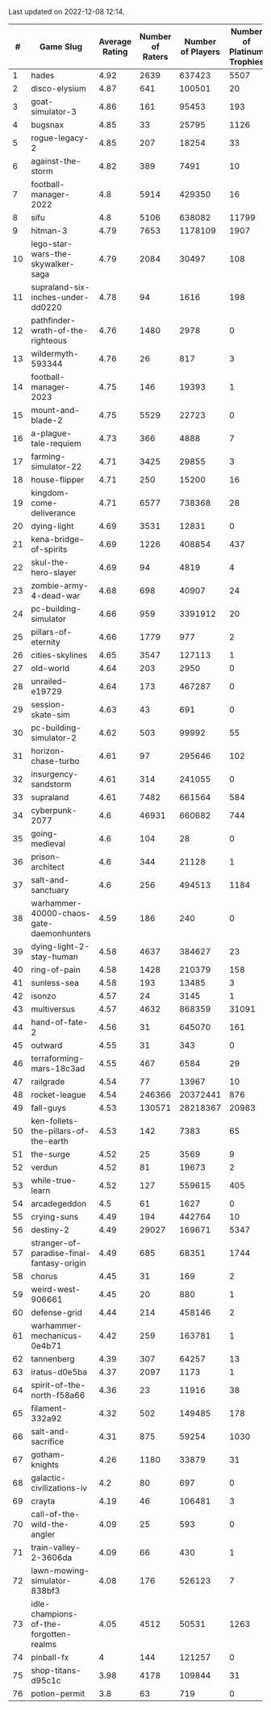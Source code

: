Last updated on 2022-12-08 12:14.


|#|Game Slug|Average Rating|Number of Raters|Number of Players|Number of Platinum Trophies|Max Rarity (%)|
|---|---|---|---|---|---|---|
|1|hades|4.92|2639|637423|5507|89|
|2|disco-elysium|4.87|641|100501|20|28|
|3|goat-simulator-3|4.86|161|95453|193|91|
|4|bugsnax|4.85|33|25795|1126|97|
|5|rogue-legacy-2|4.85|207|18254|33|1|
|6|against-the-storm|4.82|389|7491|10|31|
|7|football-manager-2022|4.8|5914|429350|16|49|
|8|sifu|4.8|5106|638082|11799|96|
|9|hitman-3|4.79|7653|1178109|1907|48|
|10|lego-star-wars-the-skywalker-saga|4.79|2084|30497|108|98|
|11|supraland-six-inches-under-dd0220|4.78|94|1616|198|99|
|12|pathfinder-wrath-of-the-righteous|4.76|1480|2978|0|44|
|13|wildermyth-593344|4.76|26|817|3|6|
|14|football-manager-2023|4.75|146|19393|1|80|
|15|mount-and-blade-2|4.75|5529|22723|0|11|
|16|a-plague-tale-requiem|4.73|366|4888|7|92|
|17|farming-simulator-22|4.71|3425|29855|3|79|
|18|house-flipper|4.71|250|15200|16|93|
|19|kingdom-come-deliverance|4.71|6577|738368|28|30|
|20|dying-light|4.69|3531|12831|0|97|
|21|kena-bridge-of-spirits|4.69|1226|408854|437|94|
|22|skul-the-hero-slayer|4.69|94|4819|4|96|
|23|zombie-army-4-dead-war|4.68|698|40907|24|67|
|24|pc-building-simulator|4.66|959|3391912|20|48|
|25|pillars-of-eternity|4.66|1779|977|2|80|
|26|cities-skylines|4.65|3547|127113|1|73|
|27|old-world|4.64|203|2950|0|85|
|28|unrailed-e19729|4.64|173|467287|0|5|
|29|session-skate-sim|4.63|43|691|0|27|
|30|pc-building-simulator-2|4.62|503|99992|55|75|
|31|horizon-chase-turbo|4.61|97|295646|102|84|
|32|insurgency-sandstorm|4.61|314|241055|0|6|
|33|supraland|4.61|7482|661564|584|99|
|34|cyberpunk-2077|4.6|46931|660682|744|62|
|35|going-medieval|4.6|104|28|0|82|
|36|prison-architect|4.6|344|21128|1|34|
|37|salt-and-sanctuary|4.6|256|494513|1184|83|
|38|warhammer-40000-chaos-gate-daemonhunters|4.59|186|240|0|94|
|39|dying-light-2-stay-human|4.58|4637|384627|23|1|
|40|ring-of-pain|4.58|1428|210379|158|96|
|41|sunless-sea|4.58|193|13485|3|37|
|42|isonzo|4.57|24|3145|1|60|
|43|multiversus|4.57|4632|868359|31091|77|
|44|hand-of-fate-2|4.56|31|645070|161|72|
|45|outward|4.55|31|343|0|77|
|46|terraforming-mars-18c3ad|4.55|467|6584|29|59|
|47|railgrade|4.54|77|13967|10|98|
|48|rocket-league|4.54|246366|20372441|876|76|
|49|fall-guys|4.53|130571|28218367|20983|5|
|50|ken-follets-the-pillars-of-the-earth|4.53|142|7383|65|48|
|51|the-surge|4.52|25|3569|9|94|
|52|verdun|4.52|81|19673|2|74|
|53|while-true-learn|4.52|127|559615|405|93|
|54|arcadegeddon|4.5|61|1627|0|93|
|55|crying-suns|4.49|194|442764|10|65|
|56|destiny-2|4.49|29027|169671|5347|95|
|57|stranger-of-paradise-final-fantasy-origin|4.49|685|68351|1744|98|
|58|chorus|4.45|31|169|2|86|
|59|weird-west-906661|4.45|20|880|1|82|
|60|defense-grid|4.44|214|458146|2|80|
|61|warhammer-mechanicus-0e4b71|4.42|259|163781|1|24|
|62|tannenberg|4.39|307|64257|13|86|
|63|iratus-d0e5ba|4.37|2097|1173|1|87|
|64|spirit-of-the-north-f58a66|4.36|23|11916|38|62|
|65|filament-332a92|4.32|502|149485|178|93|
|66|salt-and-sacrifice|4.31|875|59254|1030|91|
|67|gotham-knights|4.26|1180|33879|31|2|
|68|galactic-civilizations-iv|4.2|80|697|0|86|
|69|crayta|4.19|46|106481|3|23|
|70|call-of-the-wild-the-angler|4.09|25|593|0|89|
|71|train-valley-2-3606da|4.09|66|430|1|89|
|72|lawn-mowing-simulator-838bf3|4.08|176|526123|7|87|
|73|idle-champions-of-the-forgotten-realms|4.05|4512|50531|1263|5|
|74|pinball-fx|4|144|121257|0|86|
|75|shop-titans-d95c1c|3.98|4178|109844|31|98|
|76|potion-permit|3.8|63|719|0|97|
